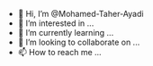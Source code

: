 - 👋 Hi, I’m @Mohamed-Taher-Ayadi
- 👀 I’m interested in ...
- 🌱 I’m currently learning ...
- 💞️ I’m looking to collaborate on ...
- 📫 How to reach me ...

<!---
Mohamed-Taher-Ayadi/Mohamed-Taher-Ayadi is a ✨ special ✨ repository because its `README.md` (this file) appears on your GitHub profile.
You can click the Preview link to take a look at your changes.
--->
